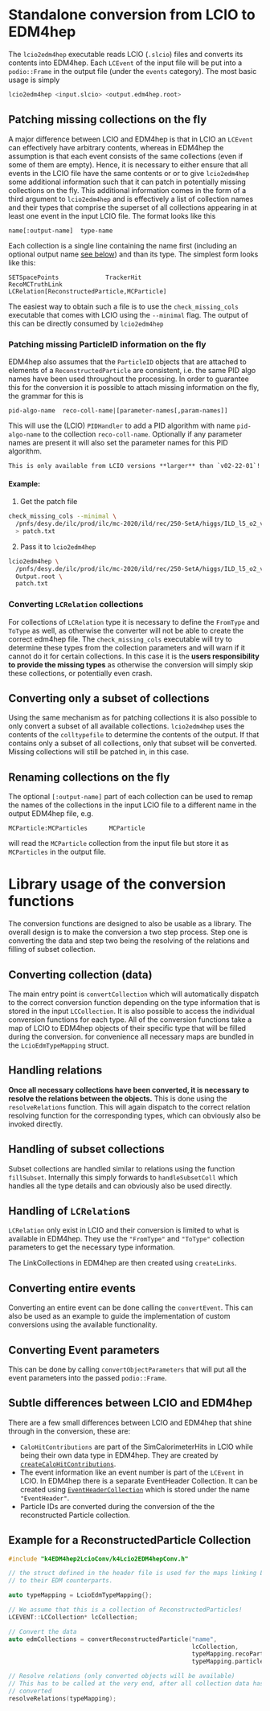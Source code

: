 # Standalone conversion from LCIO to EDM4hep
The `lcio2edm4hep` executable reads LCIO (`.slcio`) files and converts its
contents into EDM4hep. Each `LCEvent` of the input file will be put into a
`podio::Frame` in the output file (under the `events` category). The most basic
usage is simply

```bash
lcio2edm4hep <input.slcio> <output.edm4hep.root>
```

## Patching missing collections on the fly
A major difference between LCIO and EDM4hep is that in LCIO an `LCEvent` can
effectively have arbitrary contents, whereas in EDM4hep the assumption is that
each event consists of the same collections (even if some of them are empty).
Hence, it is necessary to either ensure that all events in the LCIO file have
the same contents or or to give `lcio2edm4hep` some additional information such
that it can patch in potentially missing collections on the fly. This additional
information comes in the form of a third argument to `lcio2edm4hep` and is
effectively a list of collection names and their types that comprise the
superset of all collections appearing in at least one event in the input LCIO
file. The format looks like this

```
name[:output-name]  type-name
```

Each collection is a single line containing the name first (including an
optional output name [see below](#renaming-collections-on-the-fly)) and than its
type. The simplest form looks like this:

```
SETSpacePoints             TrackerHit
RecoMCTruthLink            LCRelation[ReconstructedParticle,MCParticle]
```

The easiest way to obtain such a file is to use the `check_missing_cols`
executable that comes with LCIO using the `--minimal` flag. The output of this
can be directly consumed by `lcio2edm4hep`

### Patching missing ParticleID information on the fly

EDM4hep also assumes that the `ParticleID` objects that are attached to elements
of a `ReconstructedParticle` are consistent, i.e. the same PID algo names have
been used throughout the processing. In order to guarantee this for the
conversion it is possible to attach missing information on the fly, the grammar
for this is

```
pid-algo-name  reco-coll-name|[parameter-names[,param-names]]
```

This will use the (LCIO) `PIDHandler` to add a PID algorithm with name
`pid-algo-name` to the collection `reco-coll-name`. Optionally if any parameter
names are present it will also set the parameter names for this PID algorithm.

```{note}
This is only available from LCIO versions **larger** than `v02-22-01`!
```

#### Example:
1. Get the patch file
```bash
check_missing_cols --minimal \
  /pnfs/desy.de/ilc/prod/ilc/mc-2020/ild/rec/250-SetA/higgs/ILD_l5_o2_v02/v02-02-01/00015671/000/rv02-02-01.sv02-02-01.mILD_l5_o2_v02.E250-SetA.I402005.Pe3e3h.eL.pR.n000_002.d_rec_00015671_493.slcio \
  > patch.txt
```
2. Pass it to `lcio2edm4hep`
```bash
lcio2edm4hep \
  /pnfs/desy.de/ilc/prod/ilc/mc-2020/ild/rec/250-SetA/higgs/ILD_l5_o2_v02/v02-02-01/00015671/000/rv02-02-01.sv02-02-01.mILD_l5_o2_v02.E250-SetA.I402005.Pe3e3h.eL.pR.n000_002.d_rec_00015671_493.slcio \
  Output.root \
  patch.txt
```

### Converting `LCRelation` collections
For collections of `LCRelation` type it is necessary to define the `FromType` and
`ToType` as well, as otherwise the converter will not be able to create the
correct edm4hep file. The `check_missing_cols` executable will try to determine
these types from the collection parameters and will warn if it cannot do it for
certain collections. In this case it is the **users responsibility to provide
the missing types** as otherwise the conversion will simply skip these
collections, or potentially even crash.

## Converting only a subset of collections
Using the same mechanism as for patching collections it is also possible to only
convert a subset of all available collections. `lcio2edm4hep` uses the contents
of the `colltypefile` to determine the contents of the output. If that contains
only a subset of all collections, only that subset will be converted. Missing
collections will still be patched in, in this case.

## Renaming collections on the fly
The optional `[:output-name]` part of each collection can be used to remap the
names of the collections in the input LCIO file to a different name in the
output EDM4hep file, e.g.

```
MCParticle:MCParticles      MCParticle
```

will read the `MCParticle` collection from the input file but store it as
`MCParticles` in the output file.

# Library usage of the conversion functions
The conversion functions are designed to also be usable as a library. The overall design is to make the conversion a two step process. Step one is converting the data and step two being the resolving of the relations and filling of subset collection.

## Converting collection (data)
The main entry point is `convertCollection` which will automatically dispatch to
the correct conversion function depending on the type information that is stored
in the input `LCCollection`. It is also possible to access the individual
conversion functions for each type. All of the conversion functions take a map
of LCIO to EDM4hep objects of their specific type that will be filled during the
conversion. for convenience all necessary maps are bundled in the
`LcioEdmTypeMapping` struct.

## Handling relations
**Once all necessary collections have been converted, it is necessary to resolve
the relations between the objects.** This is done using the `resolveRelations`
function. This will again dispatch to the correct relation resolving function
for the corresponding types, which can obviously also be invoked directly.

## Handling of subset collections
Subset collections are handled similar to relations using the function
`fillSubset`. Internally this simply forwards to `handleSubsetColl` which
handles all the type details and can obviously also be used directly.

## Handling of `LCRelation`s
`LCRelation` only exist in LCIO and their conversion is limited to what is
available in EDM4hep. They use the `"FromType"` and `"ToType"` collection
parameters to get the necessary type information.

The LinkCollections in EDM4hep are then created using `createLinks`.

## Converting entire events
Converting an entire event can be done calling the `convertEvent`. This can also
be used as an example to guide the implementation of custom conversions using
the available functionality.

## Converting Event parameters
This can be done by calling `convertObjectParameters` that will put all the event parameters into the passed `podio::Frame`.

## Subtle differences between LCIO and EDM4hep
There are a few small differences between LCIO and EDM4hep that shine through in the conversion, these are:

- `CaloHitContributions` are part of the SimCalorimeterHits in LCIO while being their own data type in EDM4hep. They are created by [`createCaloHitContributions`](../k4EDM4hep2LcioConv/include/k4EDM4hep2LcioConv/k4Lcio2EDM4hepConv.h).
- The event information like an event number is part of the `LCEvent` in LCIO. In EDM4hep there is a separate  EventHeader Collection. It can be created using [`EventHeaderCollection`](../k4EDM4hep2LcioConv/include/k4EDM4hep2LcioConv/k4Lcio2EDM4hepConv.h) which is stored under the name `"EventHeader"`.
- Particle IDs are converted during the conversion of the the reconstructed Particle collection.

## Example for a ReconstructedParticle Collection
```cpp
#include "k4EDM4hep2LcioConv/k4Lcio2EDM4hepConv.h"

// the struct defined in the header file is used for the maps linking Lcio particles
// to their EDM counterparts.

auto typeMapping = LcioEdmTypeMapping{};

// We assume that this is a collection of ReconstructedParticles!
LCEVENT::LCCollection* lcCollection;

// Convert the data
auto edmCollections = convertReconstructedParticle("name",
                                                   lcCollection,
                                                   typeMapping.recoParticles,
                                                   typeMapping.particleIDs);

// Resolve relations (only converted objects will be available)
// This has to be called at the very end, after all collection data has been
// converted
resolveRelations(typeMapping);
```
